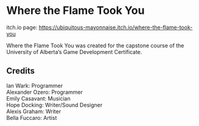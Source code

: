 # Where the Flame Took You
itch.io page: https://ubiquitous-mayonnaise.itch.io/where-the-flame-took-you

Where the Flame Took You was created for the capstone course of the University of Alberta’s Game Development Certificate. 


## Credits
Ian Wark: Programmer   
Alexander Ozero: Programmer   
Emily Casavant: Musician   
Hope Docking: Writer/Sound Designer   
Alexis Graham: Writer   
Bella Fuccaro: Artist   
